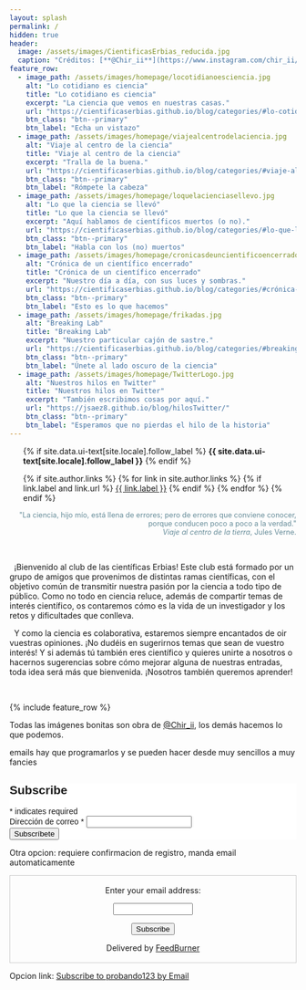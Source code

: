 ```yaml
---
layout: splash
permalink: /
hidden: true
header:
  image: /assets/images/CientificasErbias_reducida.jpg
  caption: "Créditos: [**@Chir_ii**](https://www.instagram.com/chir_ii/?hl=en)"
feature_row:
  - image_path: /assets/images/homepage/locotidianoesciencia.jpg
    alt: "Lo cotidiano es ciencia"
    title: "Lo cotidiano es ciencia"
    excerpt: "La ciencia que vemos en nuestras casas."
    url: "https://cientificaserbias.github.io/blog/categories/#lo-cotidiano-es-ciencia"
    btn_class: "btn--primary"
    btn_label: "Echa un vistazo"
  - image_path: /assets/images/homepage/viajealcentrodelaciencia.jpg
    alt: "Viaje al centro de la ciencia"
    title: "Viaje al centro de la ciencia"
    excerpt: "Tralla de la buena."
    url: "https://cientificaserbias.github.io/blog/categories/#viaje-al-centro-de-la-ciencia"
    btn_class: "btn--primary"
    btn_label: "Rómpete la cabeza"
  - image_path: /assets/images/homepage/loquelacienciasellevo.jpg
    alt: "Lo que la ciencia se llevó"
    title: "Lo que la ciencia se llevó"
    excerpt: "Aquí hablamos de científicos muertos (o no)."
    url: "https://cientificaserbias.github.io/blog/categories/#lo-que-la-ciencia-se-llevó"
    btn_class: "btn--primary"
    btn_label: "Habla con los (no) muertos"
  - image_path: /assets/images/homepage/cronicasdeuncientificoencerrado.jpg
    alt: "Crónica de un científico encerrado"
    title: "Crónica de un científico encerrado"
    excerpt: "Nuestro día a día, con sus luces y sombras."
    url: "https://cientificaserbias.github.io/blog/categories/#crónica-de-un-científico-encerrado"
    btn_class: "btn--primary"
    btn_label: "Esto es lo que hacemos"  
  - image_path: /assets/images/homepage/frikadas.jpg
    alt: "Breaking Lab"
    title: "Breaking Lab"
    excerpt: "Nuestro particular cajón de sastre."
    url: "https://cientificaserbias.github.io/blog/categories/#breaking-lab"
    btn_class: "btn--primary"
    btn_label: "Únete al lado oscuro de la ciencia"  
  - image_path: /assets/images/homepage/TwitterLogo.jpg
    alt: "Nuestros hilos en Twitter"
    title: "Nuestros hilos en Twitter"
    excerpt: "También escribimos cosas por aquí."
    url: "https://jsaez8.github.io/blog/hilosTwitter/"
    btn_class: "btn--primary"
    btn_label: "Esperamos que no pierdas el hilo de la historia"  
---
```

<ul class="social-icons">
  {% if site.data.ui-text[site.locale].follow_label %}
    <strong>{{ site.data.ui-text[site.locale].follow_label }}</strong>
  {% endif %}

  {% if site.author.links %}
    {% for link in site.author.links %}
      {% if link.label and link.url %}
        <a href="{{ link.url }}" rel="nofollow noopener noreferrer"><i class="{{ link.icon | default: 'fas fa-link' }}" aria-hidden="true"></i> {{ link.label }}</a>
      {% endif %}
    {% endfor %}
  {% endif %} 
</ul>


   <div style="text-align: right;color:#668c99; font-size:0.9em;">"La ciencia, hijo mío, está llena de errores; pero de errores que conviene conocer, porque conducen poco a poco a la verdad."<br>
 <i>Viaje al centro de la tierra</i>, Jules Verne.</div>
  
&nbsp;
<html>
<head>
<style>

div.ex2 {
  width: 70%;
  margin-left: auto;
  margin-right: auto;
}
</style>
</head>
<body>

<div class="ex2"><p>&nbsp;&nbsp;¡Bienvenido al club de las científicas Erbias! Este club está formado por un grupo de amigos que provenimos de distintas ramas científicas, con el objetivo común de transmitir nuestra pasión por la ciencia a todo tipo de público. Como no todo en ciencia reluce, además de compartir temas de interés científico, os contaremos cómo es la vida de un investigador y los retos y dificultades que conlleva.</p>
 
<p>&nbsp;&nbsp;Y como la ciencia es colaborativa, estaremos siempre encantados de oir vuestras opiniones. ¡No dudéis en sugerirnos temas que sean de vuestro interés! Y si además tú también eres científico y quieres unirte a nosotros o hacernos sugerencias sobre cómo mejorar alguna de nuestras entradas, toda idea será más que bienvenida. ¡Nosotros también queremos aprender!</p>
</div>

</body>
  
&nbsp;

{% include feature_row %}


Todas las imágenes bonitas son obra de <a href="https://www.instagram.com/chir_ii/?hl=en" target="_blank">@Chir_ii</a>, los demás hacemos lo que podemos.

emails hay que programarlos y se pueden hacer desde muy sencillos a muy fancies
<!-- Begin Mailchimp Signup Form -->
<link href="//cdn-images.mailchimp.com/embedcode/classic-10_7.css" rel="stylesheet" type="text/css">
<style type="text/css">
	#mc_embed_signup{background:#fff; clear:left; font:14px Helvetica,Arial,sans-serif; }
	/* Add your own Mailchimp form style overrides in your site stylesheet or in this style block.
	   We recommend moving this block and the preceding CSS link to the HEAD of your HTML file. */
</style>
<div id="mc_embed_signup">
<form action="https://hotmail.us7.list-manage.com/subscribe/post?u=6aaca36ebd40848c971dd275c&amp;id=05c458c4c8" method="post" id="mc-embedded-subscribe-form" name="mc-embedded-subscribe-form" class="validate" target="_blank" novalidate>
    <div id="mc_embed_signup_scroll">
	<h2>Subscribe</h2>
<div class="indicates-required"><span class="asterisk">*</span> indicates required</div>
<div class="mc-field-group">
	<label for="mce-EMAIL">Dirección de correo  <span class="asterisk">*</span>
</label>
	<input type="email" value="" name="EMAIL" class="required email" id="mce-EMAIL">
</div>
	<div id="mce-responses" class="clear">
		<div class="response" id="mce-error-response" style="display:none"></div>
		<div class="response" id="mce-success-response" style="display:none"></div>
	</div>    <!-- real people should not fill this in and expect good things - do not remove this or risk form bot signups-->
    <div style="position: absolute; left: -5000px;" aria-hidden="true"><input type="text" name="b_6aaca36ebd40848c971dd275c_05c458c4c8" tabindex="-1" value=""></div>
    <div class="clear"><input type="submit" value="Subscríbete" name="subscribe" id="mc-embedded-subscribe" class="button"></div>
    </div>
</form>
</div>
<!--End mc_embed_signup-->


Otra opcion: requiere confirmacion de registro, manda email automaticamente
<form style="border:1px solid #ccc;padding:3px;text-align:center;" action="https://feedburner.google.com/fb/a/mailverify" method="post" target="popupwindow" onsubmit="window.open('https://feedburner.google.com/fb/a/mailverify?uri=probando1413251', 'popupwindow', 'scrollbars=yes,width=550,height=520');return true"><p>Enter your email address:</p><p><input type="text" style="width:140px" name="email"/></p><input type="hidden" value="probando1413251" name="uri"/><input type="hidden" name="loc" value="es_ES"/><input type="submit" value="Subscribe" /><p>Delivered by <a href="https://feedburner.google.com" target="_blank">FeedBurner</a></p></form>

Opcion link: <a href="https://feedburner.google.com/fb/a/mailverify?uri=probando1413251&amp;loc=es_ES">Subscribe to probando123 by Email</a>
